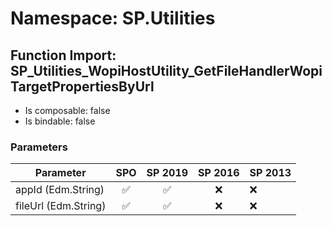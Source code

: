# Namespace: SP.Utilities

## Function Import: SP_Utilities_WopiHostUtility_GetFileHandlerWopiTargetPropertiesByUrl

- Is composable: false
- Is bindable: false

### Parameters

Parameter | SPO | SP 2019 | SP 2016 | SP 2013
----------|:---:|:-------:|:-------:|:-------
appId (Edm.String) | ✅ | ✅ | ❌ | ❌
fileUrl (Edm.String) | ✅ | ✅ | ❌ | ❌